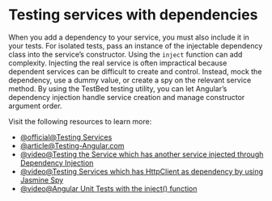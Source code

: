 # Testing services with dependencies

When you add a dependency to your service, you must also include it in your tests. For isolated tests, pass an instance of the injectable dependency class into the service’s constructor. Using the `inject` function can add complexity. Injecting the real service is often impractical because dependent services can be difficult to create and control. Instead, mock the dependency, use a dummy value, or create a spy on the relevant service method. By using the TestBed testing utility, you can let Angular’s dependency injection handle service creation and manage constructor argument order.

Visit the following resources to learn more:

- [@official@Testing Services](https://angular.dev/guide/testing/services)
- [@article@Testing-Angular.com](https://testing-angular.com/testing-services/)
- [@video@Testing the Service which has another service injected through Dependency Injection](https://www.youtube.com/watch?v=ACb8wqwgOV4)
- [@video@Testing Services which has HttpClient as dependency by using Jasmine Spy](https://www.youtube.com/watch?v=15othucRXcI)
- [@video@Angular Unit Tests with the inject() function](https://www.youtube.com/watch?v=Tvsa4OMUGXs)
